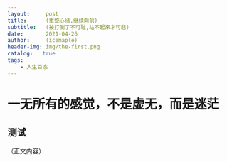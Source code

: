 ```yaml
---
layout:     post
title:      (重整心绪,继续向前)
subtitle:   (被打倒了不可耻,站不起来才可悲)
date:       2021-04-26
author:     (icemaple)
header-img: img/the-first.png
catalog:   true
tags:
    - 人生百态
---
```

# 一无所有的感觉，不是虚无，而是迷茫
## 测试
（正文内容）
